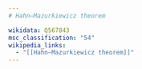 ```yaml
---
# Hahn–Mazurkiewicz theorem

wikidata: Q567843
msc_classification: "54"
wikipedia_links:
  - "[[Hahn–Mazurkiewicz theorem]]"
---
```

